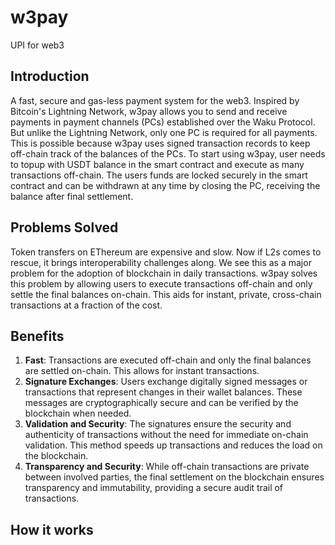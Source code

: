 # w3pay
UPI for web3

## Introduction

A fast, secure and gas-less payment system for the web3. Inspired by Bitcoin's Lightning Network, w3pay allows you to send and receive payments in payment channels (PCs) established over the Waku Protocol. But unlike the Lightning Network, only one PC is required for all payments. This is possible because w3pay uses signed transaction records to keep off-chain track of the balances of the PCs. To start using w3pay, user needs to topup with USDT balance in the smart contract and execute as many transactions off-chain. The users funds are locked securely in the smart contract and can be withdrawn at any time by closing the PC, receiving the balance after final settlement.

## Problems Solved

Token transfers on EThereum are expensive and slow. Now if L2s comes to rescue, it brings interoperability challenges along. We see this as a major problem for the adoption of blockchain in daily transactions. w3pay solves this problem by allowing users to execute transactions off-chain and only settle the final balances on-chain. This aids for instant, private, cross-chain transactions at a fraction of the cost.

## Benefits
1. **Fast**: Transactions are executed off-chain and only the final balances are settled on-chain. This allows for instant transactions.
2. **Signature Exchanges**: Users exchange digitally signed messages or transactions that represent changes in their wallet balances. These messages are cryptographically secure and can be verified by the blockchain when needed.
3. **Validation and Security**: The signatures ensure the security and authenticity of transactions without the need for immediate on-chain validation. This method speeds up transactions and reduces the load on the blockchain.
4. **Transparency and Security**: While off-chain transactions are private between involved parties, the final settlement on the blockchain ensures transparency and immutability, providing a secure audit trail of transactions.

## How it works
